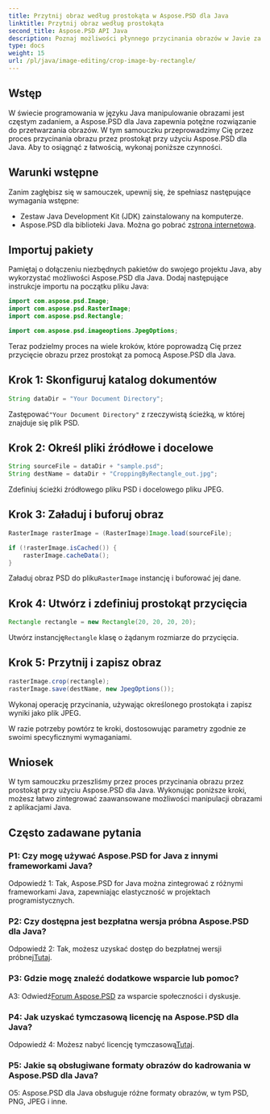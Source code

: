 ```yaml
---
title: Przytnij obraz według prostokąta w Aspose.PSD dla Java
linktitle: Przytnij obraz według prostokąta
second_title: Aspose.PSD API Java
description: Poznaj możliwości płynnego przycinania obrazów w Javie za pomocą Aspose.PSD. Postępuj zgodnie z naszym przewodnikiem krok po kroku, aby bez wysiłku przycinać obrazy za pomocą Aspose.PSD dla Java.
type: docs
weight: 15
url: /pl/java/image-editing/crop-image-by-rectangle/
---
```

## Wstęp

W świecie programowania w języku Java manipulowanie obrazami jest częstym zadaniem, a Aspose.PSD dla Java zapewnia potężne rozwiązanie do przetwarzania obrazów. W tym samouczku przeprowadzimy Cię przez proces przycinania obrazu przez prostokąt przy użyciu Aspose.PSD dla Java. Aby to osiągnąć z łatwością, wykonaj poniższe czynności.

## Warunki wstępne

Zanim zagłębisz się w samouczek, upewnij się, że spełniasz następujące wymagania wstępne:

- Zestaw Java Development Kit (JDK) zainstalowany na komputerze.
- Aspose.PSD dla biblioteki Java. Można go pobrać z[strona internetowa](https://releases.aspose.com/psd/java/).

## Importuj pakiety

Pamiętaj o dołączeniu niezbędnych pakietów do swojego projektu Java, aby wykorzystać możliwości Aspose.PSD dla Java. Dodaj następujące instrukcje importu na początku pliku Java:

```java
import com.aspose.psd.Image;
import com.aspose.psd.RasterImage;
import com.aspose.psd.Rectangle;

import com.aspose.psd.imageoptions.JpegOptions;
```

Teraz podzielmy proces na wiele kroków, które poprowadzą Cię przez przycięcie obrazu przez prostokąt za pomocą Aspose.PSD dla Java.

## Krok 1: Skonfiguruj katalog dokumentów

```java
String dataDir = "Your Document Directory";
```

 Zastępować`"Your Document Directory"` z rzeczywistą ścieżką, w której znajduje się plik PSD.

## Krok 2: Określ pliki źródłowe i docelowe

```java
String sourceFile = dataDir + "sample.psd";
String destName = dataDir + "CroppingByRectangle_out.jpg";
```

Zdefiniuj ścieżki źródłowego pliku PSD i docelowego pliku JPEG.

## Krok 3: Załaduj i buforuj obraz

```java
RasterImage rasterImage = (RasterImage)Image.load(sourceFile);

if (!rasterImage.isCached()) {
    rasterImage.cacheData();
}
```

 Załaduj obraz PSD do pliku`RasterImage` instancję i buforować jej dane.

## Krok 4: Utwórz i zdefiniuj prostokąt przycięcia

```java
Rectangle rectangle = new Rectangle(20, 20, 20, 20);
```

 Utwórz instancję`Rectangle` klasę o żądanym rozmiarze do przycięcia.

## Krok 5: Przytnij i zapisz obraz

```java
rasterImage.crop(rectangle);
rasterImage.save(destName, new JpegOptions());
```

Wykonaj operację przycinania, używając określonego prostokąta i zapisz wyniki jako plik JPEG.

W razie potrzeby powtórz te kroki, dostosowując parametry zgodnie ze swoimi specyficznymi wymaganiami.

## Wniosek

W tym samouczku przeszliśmy przez proces przycinania obrazu przez prostokąt przy użyciu Aspose.PSD dla Java. Wykonując poniższe kroki, możesz łatwo zintegrować zaawansowane możliwości manipulacji obrazami z aplikacjami Java.

## Często zadawane pytania

### P1: Czy mogę używać Aspose.PSD for Java z innymi frameworkami Java?

Odpowiedź 1: Tak, Aspose.PSD for Java można zintegrować z różnymi frameworkami Java, zapewniając elastyczność w projektach programistycznych.

### P2: Czy dostępna jest bezpłatna wersja próbna Aspose.PSD dla Java?

 Odpowiedź 2: Tak, możesz uzyskać dostęp do bezpłatnej wersji próbnej[Tutaj](https://releases.aspose.com/).

### P3: Gdzie mogę znaleźć dodatkowe wsparcie lub pomoc?

 A3: Odwiedź[Forum Aspose.PSD](https://forum.aspose.com/c/psd/34) za wsparcie społeczności i dyskusje.

### P4: Jak uzyskać tymczasową licencję na Aspose.PSD dla Java?

 Odpowiedź 4: Możesz nabyć licencję tymczasową[Tutaj](https://purchase.aspose.com/temporary-license/).

### P5: Jakie są obsługiwane formaty obrazów do kadrowania w Aspose.PSD dla Java?

O5: Aspose.PSD dla Java obsługuje różne formaty obrazów, w tym PSD, PNG, JPEG i inne.